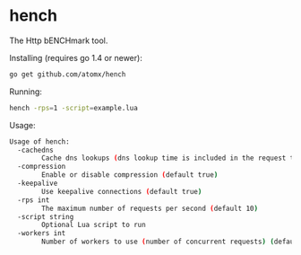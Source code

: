 
hench
=====

The Http bENCHmark tool.


Installing (requires go 1.4 or newer):
```bash
go get github.com/atomx/hench
```

Running:
```bash
hench -rps=1 -script=example.lua
```

Usage:
```bash
Usage of hench:
  -cachedns
        Cache dns lookups (dns lookup time is included in the request time and might slow things down) (default true)
  -compression
        Enable or disable compression (default true)
  -keepalive
        Use keepalive connections (default true)
  -rps int
        The maximum number of requests per second (default 10)
  -script string
        Optional Lua script to run
  -workers int
        Number of workers to use (number of concurrent requests) (default 100)
```

